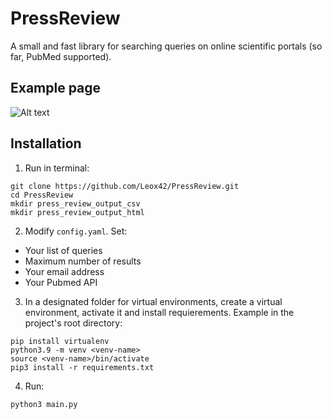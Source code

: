 # PressReview
A small and fast library for searching queries on online scientific portals (so far, PubMed supported).
## Example page
![Alt text](https://github.com/[Leox42]/[PressReview]/html_demo.png?raw=true)
## Installation
1. Run in terminal:
```
git clone https://github.com/Leox42/PressReview.git
cd PressReview
mkdir press_review_output_csv
mkdir press_review_output_html
```
2. Modify `config.yaml`. Set:
* Your list of queries
* Maximum number of results
* Your email address
* Your Pubmed API

3. In a designated folder for virtual environments, create a virtual environment, activate it and install requierements. Example in the project's root directory:
```
pip install virtualenv
python3.9 -m venv <venv-name>
source <venv-name>/bin/activate
pip3 install -r requirements.txt
```
4. Run:
```
python3 main.py
```
